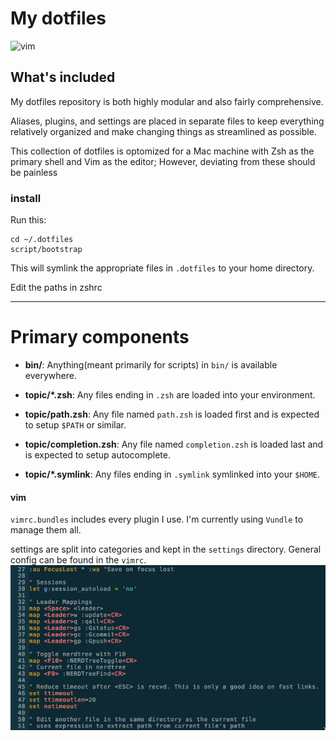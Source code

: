 # My dotfiles
![vim](./docs/starwars-yoda.png)

## What's included

My dotfiles repository is both highly modular and also fairly comprehensive.

Aliases, plugins, and settings are placed in separate files to keep everything
relatively organized and make changing things as streamlined as possible.

This collection of dotfiles is optomized for a Mac machine with Zsh as the 
primary shell and Vim as the editor; However, deviating from these should be
painless

### install

Run this:

```
cd ~/.dotfiles
script/bootstrap
```

This will symlink the appropriate files in `.dotfiles` to your home directory.

Edit the paths in zshrc
________________________________________________________________________________

# Primary components

- **bin/**: Anything(meant primarily for scripts) in `bin/` is available everywhere.

- **topic/\*.zsh**: Any files ending in `.zsh` are loaded into your
  environment.

- **topic/path.zsh**: Any file named `path.zsh` is loaded first and is
  expected to setup `$PATH` or similar.

- **topic/completion.zsh**: Any file named `completion.zsh` is loaded
  last and is expected to setup autocomplete.

- **topic/\*.symlink**: Any files ending in `.symlink` symlinked into
  your `$HOME`. 

#### vim 

`vimrc.bundles` includes every plugin I use. I'm currently using `Vundle` to manage them all.

settings are split into categories and kept in the `settings` directory. General config can be found in the `vimrc`.
![vim](https://github.com/bencarothers/.dotfiles/blob/master/vim/screenshot.png)

